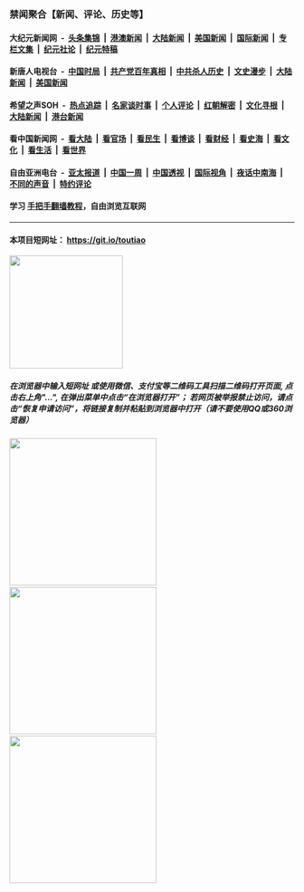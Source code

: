 ### 禁闻聚合【新闻、评论、历史等】

#### 大纪元新闻网 &nbsp;-&nbsp; [头条集锦](indexes/E头条集锦.md?t=02051601) &nbsp;|&nbsp; [港澳新闻](indexes/E港澳新闻.md?t=02051601)  &nbsp;|&nbsp; [大陆新闻](indexes/E大陆新闻.md?t=02051601) &nbsp;|&nbsp; [美国新闻](indexes/E美国新闻.md?t=02051601) &nbsp;|&nbsp; [国际新闻](indexes/E国际新闻.md?t=02051601) &nbsp;|&nbsp; [专栏文集](indexes/E专栏文集.md?t=02051601) &nbsp;|&nbsp; [纪元社论](indexes/E纪元社论.md?t=02051601) &nbsp;|&nbsp; [纪元特稿](indexes/E纪元特稿.md?t=02051601) 

#### 新唐人电视台 &nbsp;-&nbsp; [中国时局](indexes/N中国时局.md?t=02051601) &nbsp;|&nbsp; [共产党百年真相](indexes/N共产党百年真相.md?t=02051601) &nbsp;|&nbsp; [中共杀人历史](indexes/N中共杀人历史.md?t=02051601) &nbsp;|&nbsp; [文史漫步](indexes/N文史漫步.md?t=02051601) &nbsp;|&nbsp; [大陆新闻](indexes/N大陆新闻.md?t=02051601) &nbsp;|&nbsp; [美国新闻](indexes/N美国新闻.md?t=02051601)

#### 希望之声SOH &nbsp;-&nbsp; [热点追踪](indexes/H热点追踪.md?t=02051601) &nbsp;|&nbsp; [名家谈时事](indexes/H名家谈时事.md?t=02051601) &nbsp;|&nbsp; [个人评论](indexes/H个人评论.md?t=02051601)  &nbsp;|&nbsp; [红朝解密](indexes/H红朝解密.md?t=02051601) &nbsp;|&nbsp; [文化寻根](indexes/H文化寻根.md?t=02051601) &nbsp;|&nbsp; [大陆新闻](indexes/H大陆新闻.md?t=02051601) &nbsp;|&nbsp; [港台新闻](indexes/H港台新闻.md?t=02051601)

#### 看中国新闻网 &nbsp;-&nbsp; [看大陆](indexes/S看大陆.md?t=02051601) &nbsp;|&nbsp; [看官场](indexes/S看官场.md?t=02051601) &nbsp;|&nbsp; [看民生](indexes/S看民生.md?t=02051601)  &nbsp;|&nbsp; [看博谈](indexes/S看博谈.md?t=02051601) &nbsp;|&nbsp; [看财经](indexes/S看财经.md?t=02051601) &nbsp;|&nbsp; [看史海](indexes/S看史海.md?t=02051601) &nbsp;|&nbsp; [看文化](indexes/S看文化.md?t=02051601) &nbsp;|&nbsp; [看生活](indexes/S看生活.md?t=02051601) &nbsp;|&nbsp; [看世界](indexes/S看世界.md?t=02051601)

#### 自由亚洲电台 &nbsp;-&nbsp; [亚太报道](indexes/R亚太报道.md?t=02051601) &nbsp;|&nbsp; [中国一周](indexes/R中国一周.md?t=02051601) &nbsp;|&nbsp; [中国透视](indexes/R中国透视.md?t=02051601)  &nbsp;|&nbsp; [国际视角](indexes/R国际视角.md?t=02051601) &nbsp;|&nbsp; [夜话中南海](indexes/R夜话中南海.md?t=02051601) &nbsp;|&nbsp; [不同的声音](indexes/R不同的声音.md?t=02051601) &nbsp;|&nbsp; [特约评论](indexes/R特约评论.md?t=02051601)

#### 学习 [手把手翻墙教程](https://github.com/gfw-breaker/guides/wiki)，自由浏览互联网

----

#### 本项目短网址： https://git.io/toutiao
<img src="https://raw.githubusercontent.com/gfw-breaker/banned-news/master/scripts/img/qr.png" width="200px"/>  

##### 在浏览器中输入短网址 或使用微信、支付宝等二维码工具扫描二维码打开页面, 点击右上角"...", 在弹出菜单中点击“在浏览器打开”； 若网页被举报禁止访问，请点击“恢复申请访问”，将链接复制并粘贴到浏览器中打开（请不要使用QQ或360浏览器）

<img src="https://raw.githubusercontent.com/gfw-breaker/banned-news/master/scripts/img/1.png" width="260px"/> &nbsp; <img src="https://raw.githubusercontent.com/gfw-breaker/banned-news/master/scripts/img/2.png" width="260px"/> &nbsp; <img src="https://raw.githubusercontent.com/gfw-breaker/banned-news/master/scripts/img/3.png" width="260px"/>

